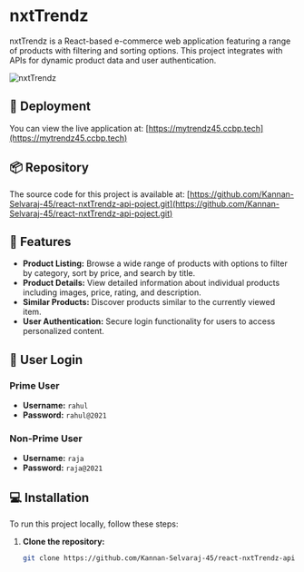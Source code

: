 # nxtTrendz

nxtTrendz is a React-based e-commerce web application featuring a range of products with filtering and sorting options. This project integrates with APIs for dynamic product data and user authentication.

![nxtTrendz](https://assets.ccbp.in/frontend/react-js/nxt-trendz-logo-img.png)

## 🚀 Deployment

You can view the live application at: [https://mytrendz45.ccbp.tech](https://mytrendz45.ccbp.tech)

## 📦 Repository

The source code for this project is available at: [https://github.com/Kannan-Selvaraj-45/react-nxtTrendz-api-poject.git](https://github.com/Kannan-Selvaraj-45/react-nxtTrendz-api-poject.git)

## 🌟 Features

- **Product Listing:** Browse a wide range of products with options to filter by category, sort by price, and search by title.
- **Product Details:** View detailed information about individual products including images, price, rating, and description.
- **Similar Products:** Discover products similar to the currently viewed item.
- **User Authentication:** Secure login functionality for users to access personalized content.

## 👤 User Login

### Prime User
- **Username:** `rahul`
- **Password:** `rahul@2021`

### Non-Prime User
- **Username:** `raja`
- **Password:** `raja@2021`

## 💻 Installation

To run this project locally, follow these steps:

1. **Clone the repository:**
   ```bash
   git clone https://github.com/Kannan-Selvaraj-45/react-nxtTrendz-api-poject.git
